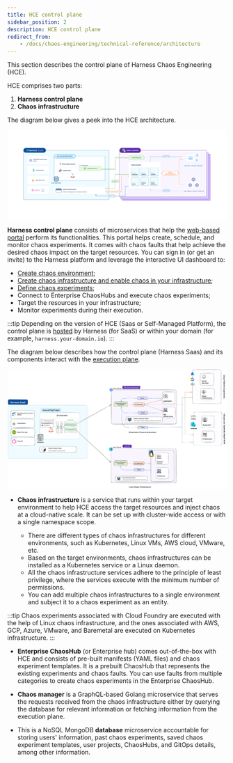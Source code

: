 ```yaml
---
title: HCE control plane
sidebar_position: 2
description: HCE control plane
redirect_from:
    - /docs/chaos-engineering/technical-reference/architecture
---
```

This section describes the control plane of Harness Chaos Engineering (HCE).

HCE comprises two parts:

1. **Harness control plane**
2. **Chaos infrastructure**

The diagram below gives a peek into the HCE architecture.

![Overview](./static/overview.png)

**Harness control plane** consists of microservices that help the [web-based portal](https://app.harness.io) perform its functionalities. This portal helps create, schedule, and monitor chaos experiments. It comes with chaos faults that help achieve the desired chaos impact on the target resources. You can sign in (or get an invite) to the Harness platform and leverage the interactive UI dashboard to:

- [Create chaos environment](/docs/chaos-engineering/get-started/tutorials/first-chaos-engineering#step-2-add-a-chaos-environment);
- [Create chaos infrastructure and enable chaos in your infrastructure](/docs/chaos-engineering/get-started/tutorials/first-chaos-engineering#step-3-add-a-chaos-infrastructure);
- [Define chaos experiments](/docs/chaos-engineering/get-started/tutorials/first-chaos-engineering#step-5-construct-a-chaos-experiment);
- Connect to Enterprise ChaosHubs and execute chaos experiments;
- Target the resources in your infrastructure;
- Monitor experiments during their execution.

:::tip
Depending on the version of HCE (Saas or Self-Managed Platform), the control plane is [hosted](https://app.harness.io) by Harness (for SaaS) or within your domain (for example, `harness.your-domain.io`).
:::

The diagram below describes how the control plane (Harness Saas) and its components interact with the [execution plane](/docs/chaos-engineering/architecture-and-security/architecture/execution-plane.md).

![Architecture](./static/hce-architecture.png)

- **Chaos infrastructure** is a service that runs within your target environment to help HCE access the target resources and inject chaos at a cloud-native scale. It can be set up with cluster-wide access or with a single namespace scope.

    - There are different types of chaos infrastructures for different environments, such as Kubernetes, Linux VMs, AWS cloud, VMware, etc.
    - Based on the target environments, chaos infrastructures can be installed as a Kubernetes service or a Linux daemon.
    - All the chaos infrastructure services adhere to the principle of least privilege, where the services execute with the minimum number of permissions.
    - You can add multiple chaos infrastructures to a single environment and subject it to a chaos experiment as an entity.

:::tip
Chaos experiments associated with Cloud Foundry are executed with the help of Linux chaos infrastructure, and the ones associated with AWS, GCP, Azure, VMware, and Baremetal are executed on Kubernetes infrastructure.
:::

- **Enterprise ChaosHub** (or Enterprise hub) comes out-of-the-box with HCE and consists of pre-built manifests (YAML files) and chaos experiment templates. It is a prebuilt ChaosHub that represents the existing experiments and chaos faults. You can use faults from multiple categories to create chaos experiments in the Enterprise ChaosHub.

- **Chaos manager** is a GraphQL-based Golang microservice that serves the requests received from the chaos infrastructure either by querying the database for relevant information or fetching information from the execution plane.

- This is a NoSQL MongoDB **database** microservice accountable for storing users' information, past chaos experiments, saved chaos experiment templates, user projects, ChaosHubs, and GitOps details, among other information.
